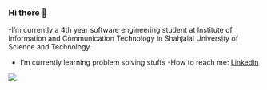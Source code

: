 ### Hi there 👋

-I’m currently a 4th year software engineering student at Institute of Information and Communication Technology in Shahjalal University of Science and Technology.
- I’m currently learning problem solving stuffs
-How to reach me: [Linkedin](https://www.linkedin.com/in/shreshthajit-das-7001261a3/) 
<img src="https://github-readme-stats.vercel.app/api?username=shreshthajit&&show_icons=true&title_color=154360&icon_color=bb2acf&text_color=151515&bg_color=FFFFFF">

